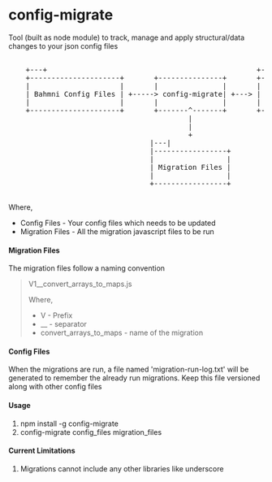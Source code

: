 # config-migrate
Tool (built as node module) to track, manage and apply structural/data changes to your json config files

<pre>
    
    +---+                                                 +---+                     
    +---------------------+       +---------------+       +----------------------+
    |                     |       |               |       |                      |
    | Bahmni Config Files | +-----> config-migrate| +---> | Updated Config Files |
    |                     |       |               |       |                      |
    +---------------------+       +-------^-------+       +----------------------+
                                          |                                       
                                          |                                       
                                          +                                       
                                 |---|                                          
                                 |-----------------+                              
                                 |                 |                              
                                 | Migration Files |                              
                                 |                 |                              
                                 +-----------------+                              
    
</pre>

Where,
  * Config Files - Your config files which needs to be updated
  * Migration Files - All the migration javascript files to be run

#### Migration Files
The migration files follow a naming convention
  
>  V1__convert_arrays_to_maps.js
>
> Where,  
> * V - Prefix
> * __ - separator
> * convert_arrays_to_maps - name of the migration

#### Config Files
When the migrations are run, a file named 'migration-run-log.txt' will be generated to remember the already run migrations. 
Keep this file versioned along with other config files

#### Usage

1. npm install -g config-migrate
2. config-migrate config_files migration_files


#### Current Limitations

1. Migrations cannot include any other libraries like underscore

